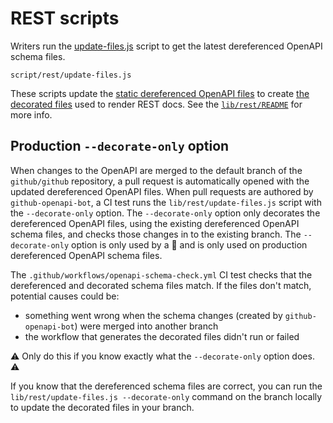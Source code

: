 # REST scripts

Writers run the [update-files.js](./update-files.js) script to get the latest dereferenced OpenAPI schema files.

```
script/rest/update-files.js
```

These scripts update the [static dereferenced OpenAPI files](../../lib/rest/static/dereferenced) to create [the decorated files](../../lib/rest/static/decorated) used to
render REST docs. See the [`lib/rest/README`](../../lib/rest/README.md)
for more info.

## Production `--decorate-only` option

When changes to the OpenAPI are merged to the default branch of the `github/github` repository, a pull request is automatically opened with the updated dereferenced OpenAPI files. When pull requests are authored by `github-openapi-bot`, a CI test runs the `lib/rest/update-files.js` script with the `--decorate-only` option. The `--decorate-only` option only decorates the dereferenced OpenAPI files, using the existing dereferenced OpenAPI schema files, and checks those changes in to the existing branch. The `--decorate-only` option is only used by a 🤖 and is only used on production dereferenced OpenAPI schema files.

The `.github/workflows/openapi-schema-check.yml` CI test checks that the dereferenced and decorated schema files match. If the files don't match, potential causes could be:

- something went wrong when the schema changes (created by `github-openapi-bot`) were merged into another branch
- the workflow that generates the decorated files didn't run or failed

⚠️ Only do this if you know exactly what the `--decorate-only` option does. ⚠️

If you know that the dereferenced schema files are correct, you can run the `lib/rest/update-files.js --decorate-only` command on the branch locally to update the decorated files in your branch.
